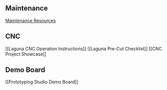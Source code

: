 
## Maintenance
[Maintenance Resources](Maintenance%20Resources)
## CNC
[[Laguna CNC Operation Instructions]]
[[Laguna Pre-Cut Checklist]]
[[CNC Project Showcase]]
## Demo Board
[[Prototyping Studio Demo Board]]

